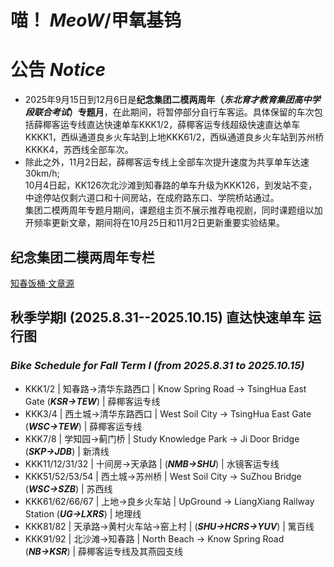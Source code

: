 # 喵！ ***MeoW***/**甲氧基钨**

# 公告 ***Notice***

- 2025年9月15日到12月6日是**纪念集团二模两周年（*****东北育才教育集团高中学段联合考试*****）专题月**，在此期间，将暂停部分自行车客运。具体保留的车次包括薛椰客运专线直达快速单车KKK1/2，薛椰客运专线超级快速直达单车KKKK1，西纵通道良乡火车站到上地KKK61/2，西纵通道良乡火车站到苏州桥KKKK4，苏西线全部车次。  
- 除此之外，11月2日起，薛椰客运专线上全部车次提升速度为共享单车达速30km/h;  
10月4日起，KK126次北沙滩到知春路的单车升级为KKK126，到发站不变，中途停站仅剩六道口和十间房站，在成府路东口、学院桥站通过。  
集团二模两周年专题月期间，课题组主页不展示推荐电视剧，同时课题组以加开频率更新文章，期间将在10月25日和11月2日更新重要实验结果。

## 纪念集团二模两周年专栏

[知春饭桶·文章源](http://github.com/PurineAcO/PurineKSRB)

## 秋季学期I (2025.8.31--2025.10.15) 直达快速单车 运行图
### ***Bike Schedule for Fall Term I  (from 2025.8.31 to 2025.10.15)***

- KKK1/2 | 知春路→清华东路西口 | Know Spring Road → TsingHua East Gate (***KSR→TEW***) | 薛椰客运专线  
- KKK3/4 | 西土城→清华东路西口 | West Soil City → TsingHua East Gate (***WSC→TEW***) | 薛椰客运专线  
- KKK7/8 | 学知园→蓟门桥 | Study Knowledge Park → Ji Door Bridge (***SKP→JDB***) | 新清线   
- KKK11/12/31/32 | 十间房→天承路 | (***NMB→SHU***) | 水镜客运专线  
- KKK51/52/53/54 | 西土城→苏州桥 | West Soil City → SuZhou Bridge (***WSC→SZB***) | 苏西线  
- KKK61/62/66/67 | 上地→良乡火车站 | UpGround → LiangXiang Railway Station (***UG→LXRS***) | 地理线  
- KKK81/82 | 天承路→黄村火车站→窑上村 | (***SHU→HCRS→YUV***) | 篱百线  
- KKK91/92 | 北沙滩→知春路 | North Beach → Know Spring Road (***NB→KSR***) | 薛椰客运专线及其燕园支线




<!--
**PurineAcO/PurineAcO** is a ✨ _special_ ✨ repository because its `README.md` (this file) appears on your GitHub profile.

Here are some ideas to get you started:

- 🔭 I’m currently working on ...
- 🌱 I’m currently learning ...
- 👯 I’m looking to collaborate on ...
- 🤔 I’m looking for help with ...
- 💬 Ask me about ...
- 📫 How to reach me: ...
- 😄 Pronouns: ...
- ⚡ Fun fact: ...
-->
